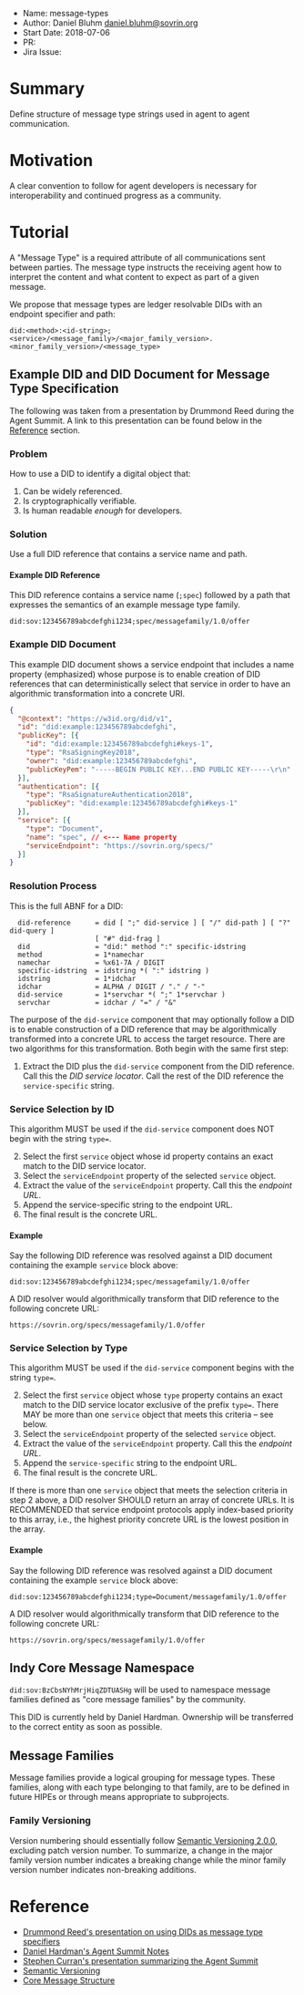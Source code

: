 - Name: message-types
- Author: Daniel Bluhm <daniel.bluhm@sovrin.org>
- Start Date: 2018-07-06
- PR:
- Jira Issue:

# Summary
[summary]: #summary

Define structure of message type strings used in agent to agent communication.

# Motivation
[motivation]: #motivation

A clear convention to follow for agent developers is necessary for interoperability and continued progress as a
community.

# Tutorial
[tutorial]: #tutorial

A "Message Type" is a required attribute of all communications sent between parties. The message type instructs the
receiving agent how to interpret the content and what content to expect as part of a given message.

We propose that message types are ledger resolvable DIDs with an endpoint specifier and path:

```
did:<method>:<id-string>;<service>/<message_family>/<major_family_version>.<minor_family_version>/<message_type>
```

## Example DID and DID Document for Message Type Specification

The following was taken from a presentation by Drummond Reed during the Agent Summit. A link to this presentation can be
found below in the [Reference](#reference) section.

### Problem
How to use a DID to identify a digital object that:

1. Can be widely referenced.
2. Is cryptographically verifiable.
3. Is human readable *enough* for developers.

### Solution
Use a full DID reference that contains a service name and path.

#### Example DID Reference
This DID reference contains a service name (`;spec`) followed by a path that expresses the semantics of an example
message type family.

```
did:sov:123456789abcdefghi1234;spec/messagefamily/1.0/offer
```

### Example DID Document
This example DID document shows a service endpoint that includes a name property (emphasized) whose purpose is to enable
creation of DID references that can deterministically select that service in order to have an algorithmic transformation
into a concrete URI.

```json
{
  "@context": "https://w3id.org/did/v1",
  "id": "did:example:123456789abcdefghi",
  "publicKey": [{
    "id": "did:example:123456789abcdefghi#keys-1",
    "type": "RsaSigningKey2018",
    "owner": "did:example:123456789abcdefghi",
    "publicKeyPem": "-----BEGIN PUBLIC KEY...END PUBLIC KEY-----\r\n"
  }],
  "authentication": [{
    "type": "RsaSignatureAuthentication2018",
    "publicKey": "did:example:123456789abcdefghi#keys-1"
  }],
  "service": [{
    "type": "Document",
    "name": "spec", // <--- Name property
    "serviceEndpoint": "https://sovrin.org/specs/"
  }]
}
```

### Resolution Process
This is the full ABNF for a DID:

```ABNF
  did-reference      = did [ ";" did-service ] [ "/" did-path ] [ "?" did-query ]
                     [ "#" did-frag ]
  did                = "did:" method ":" specific-idstring
  method             = 1*namechar
  namechar           = %x61-7A / DIGIT
  specific-idstring  = idstring *( ":" idstring )
  idstring           = 1*idchar
  idchar             = ALPHA / DIGIT / "." / "-"
  did-service        = 1*servchar *( ";" 1*servchar )
  servchar           = idchar / "=" / "&"
```

The purpose of the `did-service` component that may optionally follow a DID is to enable construction of a DID reference
that may be algorithmically transformed into a concrete URL to access the target resource. There are two algorithms for
this transformation. Both begin with the same first step:

1. Extract the DID plus the `did-service` component from the DID reference. Call this the *DID service locator*. Call
   the rest of the DID reference the `service-specific` string.

### Service Selection by ID
This algorithm MUST be used if the `did-service` component does NOT begin with the string `type=`.

2. Select the first `service` object whose id property contains an exact match to the DID service locator.
3. Select the `serviceEndpoint` property of the selected `service` object.
4. Extract the value of the `serviceEndpoint` property. Call this the *endpoint URL*.
5. Append the service-specific string to the endpoint URL.
6. The final result is the concrete URL.

#### Example
Say the following DID reference was resolved against a DID document containing the example `service` block above:

```
did:sov:123456789abcdefghi1234;spec/messagefamily/1.0/offer
```

A DID resolver would algorithmically transform that DID reference to the following concrete URL:

```
https://sovrin.org/specs/messagefamily/1.0/offer
```

### Service Selection by Type
This algorithm MUST be used if the `did-service` component begins with the string `type=`.

2. Select the first `service` object whose `type` property contains an exact match to the DID service locator exclusive
   of the prefix `type=`. There MAY be more than one `service` object that meets this criteria – see below.
3. Select the `serviceEndpoint` property of the selected `service` object.
4. Extract the value of the `serviceEndpoint` property. Call this the *endpoint URL*.
5. Append the `service-specific` string to the endpoint URL.
6. The final result is the concrete URL.

If there is more than one `service` object that meets the selection criteria in step 2 above, a DID resolver SHOULD
return an array of concrete URLs. It is RECOMMENDED that service endpoint protocols apply index-based priority to this
array, i.e., the highest priority concrete URL is the lowest position in the array.

#### Example
Say the following DID reference was resolved against a DID document containing the example `service` block above:

```
did:sov:123456789abcdefghi1234;type=Document/messagefamily/1.0/offer
```

A DID resolver would algorithmically transform that DID reference to the following concrete URL:

```
https://sovrin.org/specs/messagefamily/1.0/offer
```

## Indy Core Message Namespace
`did:sov:BzCbsNYhMrjHiqZDTUASHg` will be used to namespace message families defined as "core message families" by the
community.

This DID is currently held by Daniel Hardman. Ownership will be transferred to the correct entity as soon as possible.

## Message Families
Message families provide a logical grouping for message types. These families, along with each type belonging to that
family, are to be defined in future HIPEs or through means appropriate to subprojects.

### Family Versioning
Version numbering should essentially follow [Semantic Versioning 2.0.0](https://semver.org/), excluding patch version
number. To summarize, a change in the major family version number indicates a breaking change while the minor family
version number indicates non-breaking additions.

# Reference
[reference]: #reference
- [Drummond Reed's presentation on using DIDs as message type specifiers](https://docs.google.com/document/d/1t-AsCPjvERBZq9l-iXn2xffJwlNfFoQhktfIaMFjN-c/edit#heading=h.x1wbqftasrx2)
- [Daniel Hardman's Agent Summit Notes](http://bit.ly/2KkdWjE)
- [Stephen Curran's presentation summarizing the Agent Summit](https://docs.google.com/presentation/d/1l-po2IKVhXZHKlgpLba2RGq0Md9Rf19lDLEXMKwLdco/edit)
- [Semantic Versioning](https://semver.org)
- [Core Message Structure](https://github.com/hyperledger/indy-hipe/pull/17)
